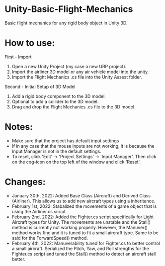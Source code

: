 # Unity-Basic-Flight-Mechanics
Basic flight mechanics for any rigid body object in Unity 3D. 

# How to use:
First - Import
1) Open a new Unity Project (my case a new URP project).
2) Import the airliner 3D model or any air vehicle model into the unity.
3) Import the Flight Mechanics .cs file into the Unity Assest folder.

Second - Initial Setup of 3D Model
1) Add a rigid body component to the 3D model.
2) Optional to add a collider to the 3D model.
3) Drag and drop the Flight Mechanics .cs file to the 3D model.

# Notes:
- Make sure that the project has default input settings
- If in any case that the mouse inputs are not working, it is because the Input Manager is not in the default settings.
- To reset, click 'Edit' -> 'Project Settings' -> 'Input Manager'. Then click on the cog-icon on the top left of the window and click 'Reset'.

# Changes:
- January 30th, 2022: Added Base Class (Aircraft) and Derived Class (Airliner). This allows us to add new aircraft types using a inheritance.
- February 1st, 2022: Stabalized the movements of a game object that is using the Airliner.cs script.
- February 2nd, 2022: Added the Fighter.cs script specifically for Light Aircraft types for Unity. The movements are unstable and the Stall() method is currently not working properly. However, the Manuver() method works fine and it is tuned to fit a small aircraft type. Same to be said for the ForwardSpeed() method.
- February 4th, 2022: Manuverability tuned for Fighter.cs to better control a small aircraft. Serialized the Pitch, Yaw, and Roll strengths for the Fighter.cs script and tuned the Stall() method to detect an aircraft stall better.
